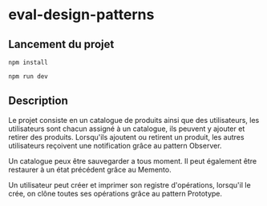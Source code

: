 # eval-design-patterns

## Lancement du projet

```
npm install
```

```
npm run dev
```

## Description

Le projet consiste en un catalogue de produits ainsi que des utilisateurs, les utilisateurs sont chacun assigné à un catalogue, ils peuvent y ajouter et retirer des produits. Lorsqu'ils ajoutent ou retirent un produit, les autres utilisateurs reçoivent une notification grâce au pattern Observer.

Un catalogue peux être sauvegarder a tous moment. Il peut également être restaurer à un état précédent grâce au Memento.

Un utilisateur peut créer et imprimer son registre d'opérations, lorsqu'il le crée, on clône toutes ses opérations grâce au pattern Prototype.
